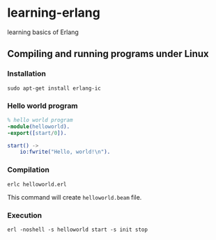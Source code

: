 # learning-erlang
learning basics of Erlang

Compiling and running programs under Linux
------------------------------------------

### Installation

```
sudo apt-get install erlang-ic
```

### Hello world program

```erl
% hello world program
-module(helloworld).
-export([start/0]).

start() ->
    io:fwrite("Hello, world!\n").
```

### Compilation

```
erlc helloworld.erl
```

This command will create `helloworld.beam` file.

### Execution

```
erl -noshell -s helloworld start -s init stop
```
